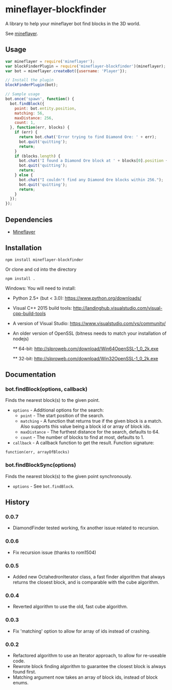 # mineflayer-blockfinder

A library to help your mineflayer bot find blocks in the 3D world.

See [mineflayer](https://github.com/PrismarineJS/mineflayer).

## Usage

```js
var mineflayer = require('mineflayer');
var blockFinderPlugin = require('mineflayer-blockfinder')(mineflayer);
var bot = mineflayer.createBot({username: 'Player'});

// Install the plugin
blockFinderPlugin(bot);

// Sample usage
bot.once('spawn', function() {
  bot.findBlock({
    point: bot.entity.position,
    matching: 56,
    maxDistance: 256,
    count: 1,
  }, function(err, blocks) {
    if (err) {
      return bot.chat('Error trying to find Diamond Ore: ' + err);
      bot.quit('quitting');
      return;
    }
    if (blocks.length) {
      bot.chat('I found a Diamond Ore block at ' + blocks[0].position + '.');
      bot.quit('quitting');
      return;
    } else {
      bot.chat("I couldn't find any Diamond Ore blocks within 256.");
      bot.quit('quitting');
      return;
    }
  });
});
```

## Dependencies

 * [Mineflayer](https://github.com/PrismarineJS/mineflayer)

## Installation

`npm install mineflayer-blockfinder`

Or clone and cd into the directory

`npm install .`

Windows: You will need to install:

 * Python 2.5+ (but < 3.0): https://www.python.org/downloads/

 * Visual C++ 2015 build tools: http://landinghub.visualstudio.com/visual-cpp-build-tools

 * A version of Visual Studio: https://www.visualstudio.com/vs/community/

 * An older version of OpenSSL (bitness needs to match your installation of nodejs)

   ** 64-bit: http://slproweb.com/download/Win64OpenSSL-1_0_2k.exe

   ** 32-bit: http://slproweb.com/download/Win32OpenSSL-1_0_2k.exe

## Documentation

### bot.findBlock(options, callback)

Finds the nearest block(s) to the given point.
 * `options` - Additional options for the search:
   - `point` - The start position of the search.
   - `matching` - A function that returns true if the given block is a match.  Also supports this value being a block id or array of block ids.
   - `maxDistance` - The furthest distance for the search, defaults to 64.
   - `count` - The number of blocks to find at most, defaults to 1.
 * `callback` - A callback function to get the result.  Function signature:

```
function(err, arrayOfBlocks)
```

### bot.findBlockSync(options)

Finds the nearest block(s) to the given point synchronously.
 * `options` - See `bot.findBlock`.

## History

### 0.0.7

 * DiamondFinder tested working, fix another issue related to recursion.

### 0.0.6

 * Fix recursion issue (thanks to rom1504)

### 0.0.5

 * Added new OctahedronIterator class, a fast finder algorithm that always returns the closest block, and is comparable with the cube algorithm.

### 0.0.4

 * Reverted algorithm to use the old, fast cube algorithm.

### 0.0.3

 * Fix 'matching' option to allow for array of ids instead of crashing.

### 0.0.2

 * Refactored algorithm to use an Iterator approach, to allow for re-useable code.
 * Rewrote block finding algorithm to guarantee the closest block is always found first.
 * Matching argument now takes an array of block ids, instead of block enums.
